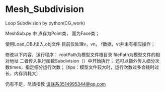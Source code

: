 # Mesh_Subdivision
Loop Subdivision by python(CG_work)


MeshSub.py 中 点存为Point类， 面为Face类；

使用Load_OBJ读入.obj文件
目前仅处理v，vn， f数据，vt并未有相应操作；

修改以下内容，运行程序：
rootPath为模型文件根目录
filePath为模型文件的相对地址
二者传入执行函数Subdivision（）中开始执行；
还可以额外传入细分次数times，指定细分运行次数；
[tips：模型文件较大时，运行次数过多会耗时过长，内存消耗大]

仍有不足，尽请指教
请联系3514995344@qq.com

